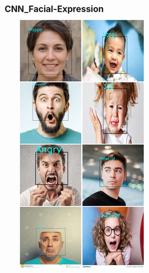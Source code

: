 # CNN_Facial-Expression

<p align="center">
<img src = "OutputImages/Test1.jpg" width = 200 height=200>
<img src = "OutputImages/Test2.jpg" width = 200 height=200>
<img src = "OutputImages/Test3.jpg" width = 200 height=200>
<img src = "OutputImages/Test4.jpg" width = 200 height=200>
<img src = "OutputImages/Test5.jpg" width = 200 height=200>
<img src = "OutputImages/Test6.jpg" width = 200 height=200>
<img src = "OutputImages/Test7.jpg" width = 200 height=200>
<img src = "OutputImages/Test9.jpg" width = 200 height=200>
</p>
